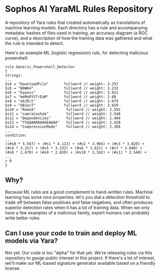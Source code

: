 # Sophos AI YaraML Rules Repository

A repository of Yara rules that created automatically as translations of machine learning models.  Each directory has a rule and accompanying metadata: hashes of files used in training, an accuracy diagram (a ROC curve), and a description of how the training data was gathered and what the rule is intended to detect.

Here's an example ML (logistic regression) rule, for detecting malicious powershell:

```
rule Generic_Powershell_Detector
{
strings:
...
$s4 = "DownloadFile"       fullword // weight: 3.257
$s5 = "WOW64"              fullword // weight: 3.232
$s6 = "bypass"             fullword // weight: 3.021
$s7 = "meMoRYSTrEaM"       fullword // weight: 2.68
$s8 = "obJEct"             fullword // weight: 2.679
$s9 = "OBJecT"             fullword // weight: 2.659
$s10 = "ReGeX"              fullword // weight: 2.592
$s11 = "samratashok"        fullword // weight: 2.548
$s12 = "Dependencies"       fullword // weight: 2.494
$s13 = "TVqQAAMAAAAEAAAA"   fullword // weight: 2.428
$s14 = "CompressionMode"    fullword // weight: 2.366
...
condition:
...
((#s0 * 5.567) + (#s1 * 4.122) + (#s2 * 3.904) + (#s3 * 3.820) + 
(#s4 * 3.257) + (#s5 * 3.232) + (#s6 * 3.021) + (#s7 * 2.680) + 
(#s8 * 2.679) + (#s9 * 2.659) + (#s10 * 2.592) + (#s11 * 2.548) + 
...
> 0
}
```

## Why?

Because ML rules are a good complement to hand-written rules.  Machine learning has some nice properties: let's you dial a detection threshold to trade off between false positives and false negatives, and often produces superior detection rates when it has a lot of training data.  When we only have a few examples of a malicious family, expert humans can probably write better rules.

## Can I use your code to train and deploy ML models via Yara?

Not yet.  Our code is too "alpha" for that yet.  We're releasing rules via this repository to gauge public interest in this project.  If there's a lot of interest, we'll make our ML-based signature generator available based on a friendly license.
